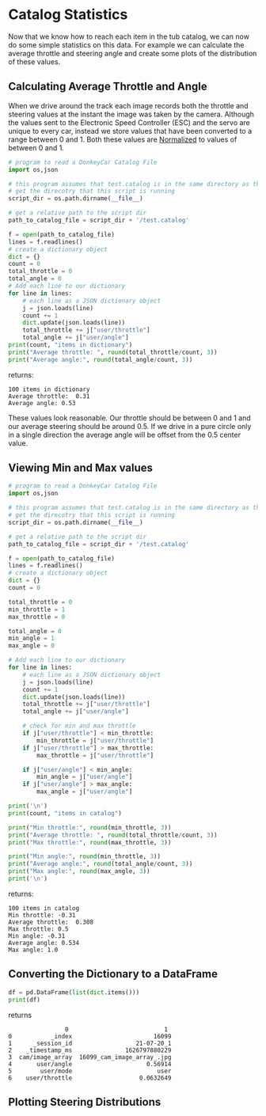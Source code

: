 # Catalog Statistics

Now that we know how to reach each item in the tub catalog, we can now do some simple statistics on this data.  For example we can calculate the average throttle and steering angle and create some plots of the distribution of these values.

## Calculating Average Throttle and Angle

When we drive around the track each image records both the throttle and steering values at the instant the image was taken by the camera.  Although the values sent to the Electronic Speed Controller (ESC) and the servo are unique to every car, instead we store values that have been converted to a range between 0 and 1.  Both these values are [Normalized](#glossary#normalized) to values of between 0 and 1.

```py
# program to read a DonkeyCar Catalog File
import os,json

# this program assumes that test.catalog is in the same directory as this script
# get the direcotry that this script is running
script_dir = os.path.dirname(__file__)

# get a relative path to the script dir
path_to_catalog_file = script_dir + '/test.catalog'

f = open(path_to_catalog_file)
lines = f.readlines()
# create a dictionary object
dict = {}
count = 0
total_throttle = 0
total_angle = 0
# Add each line to our dictionary
for line in lines:
    # each line as a JSON dictionary object
    j = json.loads(line)
    count += 1
    dict.update(json.loads(line))
    total_throttle += j["user/throttle"]
    total_angle += j["user/angle"]
print(count, "items in dictionary")
print("Average throttle: ", round(total_throttle/count, 3))
print("Average angle:", round(total_angle/count, 3))
```

returns:

```
100 items in dictionary
Average throttle:  0.31
Average angle: 0.53
```

These values look reasonable.  Our throttle should be between 0 and 1 and our average steering should be around 0.5.  If we drive in a pure circle only in a single direction the average angle will be offset from the 0.5 center value.

## Viewing Min and Max values

```py
# program to read a DonkeyCar Catalog File
import os,json

# this program assumes that test.catalog is in the same directory as this script
# get the direcotry that this script is running
script_dir = os.path.dirname(__file__)

# get a relative path to the script dir
path_to_catalog_file = script_dir + '/test.catalog'

f = open(path_to_catalog_file)
lines = f.readlines()
# create a dictionary object
dict = {}
count = 0

total_throttle = 0
min_throttle = 1
max_throttle = 0

total_angle = 0
min_angle = 1
max_angle = 0

# Add each line to our dictionary
for line in lines:
    # each line as a JSON dictionary object
    j = json.loads(line)
    count += 1
    dict.update(json.loads(line))
    total_throttle += j["user/throttle"]
    total_angle += j["user/angle"]

    # check for min and max throttle
    if j["user/throttle"] < min_throttle:
        min_throttle = j["user/throttle"]
    if j["user/throttle"] > max_throttle:
        max_throttle = j["user/throttle"]

    if j["user/angle"] < min_angle:
        min_angle = j["user/angle"]
    if j["user/angle"] > max_angle:
        max_angle = j["user/angle"]

print('\n')
print(count, "items in catalog")

print("Min throttle:", round(min_throttle, 3))
print("Average throttle: ", round(total_throttle/count, 3))
print("Max throttle:", round(max_throttle, 3))

print("Min angle:", round(min_throttle, 3))
print("Average angle:", round(total_angle/count, 3))
print("Max angle:", round(max_angle, 3))
print('\n')
```

returns:

```
100 items in catalog
Min throttle: -0.31
Average throttle:  0.308
Max throttle: 0.5
Min angle: -0.31
Average angle: 0.534
Max angle: 1.0
```

## Converting the Dictionary to a DataFrame

```py
df = pd.DataFrame(list(dict.items()))
print(df)
```

returns

```
                0                           1
0           _index                       16099
1      _session_id                  21-07-20_1
2    _timestamp_ms               1626797880229
3  cam/image_array  16099_cam_image_array_.jpg
4       user/angle                     0.56914
5        user/mode                        user
6    user/throttle                   0.0632649
```

## Plotting Steering Distributions



